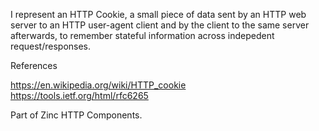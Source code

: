 I represent an HTTP Cookie, a small piece of data sent by an HTTP web server to an HTTP user-agent client and by the client to the same server afterwards, to remember stateful information across indepedent request/responses.

References

https://en.wikipedia.org/wiki/HTTP_cookie
https://tools.ietf.org/html/rfc6265

Part of Zinc HTTP Components.